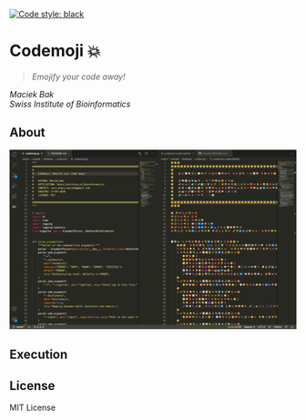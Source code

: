 [![Code style: black](https://img.shields.io/badge/code%20style-black-000000.svg)](https://github.com/psf/black)

# Codemoji 💥

> *Emojify your code away!*

*Maciek Bak*  
*Swiss Institute of Bioinformatics*

## About

![Screenshot.png](Screenshot.png)

## Execution

## License

MIT License

[Python 3]: https://www.python.org/download/releases/3.0/
[git]: https://git-scm.com/
